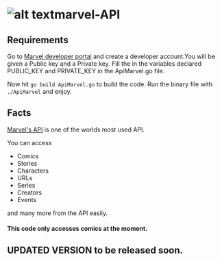 # ![alt text](https://logos-download.com/wp-content/uploads/2018/07/Marvel_logo_red.png "Marvel")marvel-API

## Requirements
Go to [Marvel developer portal](https://developer.marvel.com) and create a developer account.You will be given a Public key and a Private key.
Fill the in the variables declared PUBLIC_KEY and PRIVATE_KEY in the ApiMarvel.go file.

Now hit ```go build ApiMarvel.go``` to build the code.
Run the binary file with ```./ApiMarvel``` and enjoy.

## Facts
[Marvel's API](https://www.marvel.com) is one of the worlds most used API.

You can access <ul><li>Comics</li><li>Stories</li><li>Characters</li><li>URLs</li><li>Series</li><li>Creators</li><li>Events</li></ul>
and many more from the API easily.

#### This code only accesses comics at the moment.

## UPDATED VERSION to be released soon.
